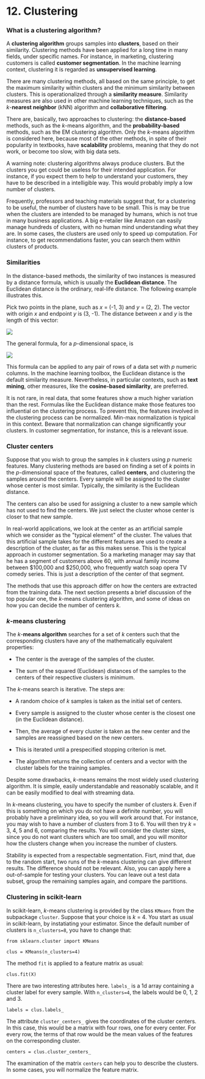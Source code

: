 # 12. Clustering

### What is a clustering algorithm?

A **clustering algorithm** groups samples into **clusters**, based on their similarity. Clustering methods have been applied for a long time in many fields, under specific names. For instance, in marketing, clustering customers is called **customer segmentation**. In the machine learning context, clustering it is regarded as **unsupervised learning**.

There are many clustering methods, all based on the same principle, to get the maximum similarity within clusters and the minimum similarity between clusters. This is operationalized through a **similarity measure**. Similarity measures are also used in other machine learning techniques, such as the *k*-**nearest neighbor** (kNN) algorithm and **collaborative filtering**.

There are, basically, two approaches to clustering: the **distance-based** methods, such as the *k*-means algorithm, and the **probability-based** methods, such as the EM clustering algorithm. Only the *k*-means algorithm is considered here, because most of the other methods, in spite of their popularity in textbooks, have **scalability** problems, meaning that they do not work, or become too slow, with big data sets.

A warning note: clustering algorithms always produce clusters. But the clusters you get could be useless for their intended application. For instance, if you expect them to help to understand your customers, they have to be described in a intelligible way. This would probably imply a low number of clusters. 

Frequently, professors and teaching materials suggest that, for a clustering to be useful, the number of clusters have to be small. This is may be true when the clusters are intended to be managed by humans, which is not true in many business applications. A big e-retailer like Amazon can easily manage hundreds of clusters, with no human mind understanding what they are. In some cases, the clusters are used only to speed up computation. For instance, to get recommendations faster, you can search them within clusters of products. 

### Similarities

In the distance-based methods, the similarity of two instances is measured by a distance formula, which is usually the **Euclidean distance**. The Euclidean distance is the ordinary, real-life distance. The following example illustrates this.

Pick two points in the plane, such as *x* = (-1, 3) and *y* = (2, 2). The vector with origin *x* and endpoint *y* is (3, -1). The distance between *x* and *y* is the length of this vector:

<img src="https://render.githubusercontent.com/render/math?math=\large \sqrt{3^2 %2B 5^2} = 7.211.">

The general formula, for a *p*-dimensional space, is

<img src="https://render.githubusercontent.com/render/math?math=\large \textrm{dist}(x,y) = \sqrt{(x_1-y_1 )^2 %2B \cdots %2B (x_p-y_p)^2}.">

This formula can be applied to any pair of rows of a data set with *p* numeric columns. In the machine learning toolbox, the Euclidean distance is the default similarity measure. Nevertheless, in particular contexts, such as **text mining**, other measures, like the **cosine-based similarity**, are preferred.

It is not rare, in real data, that some features show a much higher variation than the rest. Formulas like the Euclidean distance make those features too influential on the clustering process. To prevent this, the features involved in the clustering process can be normalized. Min-max normalization is typical in this context. Beware that normalization can change significantly your clusters. In customer segmentation, for instance, this is a relevant issue.

### Cluster centers

Suppose that you wish to group the samples in *k* clusters using $p$ numeric features. Many clustering methods are based on finding a set of *k* points in the *p*-dimensional space of the features, called **centers**, and clustering the samples around the centers. Every sample will be assigned to the cluster whose center is most similar. Typically, the similarity is the Euclidean distance. 

The centers can also be used for assigning a cluster to a new sample which has not used to find the centers. We just select the cluster whose center is closer to that new sample.

In real-world applications, we look at the center as an artificial sample which we consider as the "typical element" of the cluster. The values that this artificial sample takes for the different features are used to create a description of the cluster, as far as this makes sense. This is the typical approach in customer segmentation. So a marketing manager may say that he has a segment of customers above 60, with annual family income between $100,000 and $250,000, who frequently watch soap opera TV comedy series. This is just a description of the center of that segment.

The methods that use this approach differ on how the centers are extracted from the training data. The next section presents a brief discussion of the top popular one, the *k*-means clustering algorithm, and some of ideas on how you can decide the number of centers *k*.

### *k*-means clustering

The *k*-**means algorithm** searches for a set of $k$ centers such that the corresponding clusters have any of the mathematically equivalent properties:

* The center is the average of the samples of the cluster.

* The sum of the squared (Euclidean) distances of the samples to the centers of their respective clusters is minimum.

The *k*-means search is iterative. The steps are:

* A random choice of $k$ samples is taken as the initial set of centers.

* Every sample is assigned to the cluster whose center is the closest one (in the Euclidean distance).

* Then, the average of every cluster is taken as the new center and the samples are reassigned based on the new centers.

* This is iterated until a prespecified stopping criterion is met.

* The algorithm returns the collection of centers and a vector with the cluster labels for the training samples.

Despite some drawbacks, *k*-means remains the most widely used clustering algorithm. It is simple, easily understandable and reasonably scalable, and it can be easily modified to deal with streaming data. 

In *k*-means clustering, you have to specify the number of clusters *k*. Even if this is something on which you do not have a definite number, you will probably have a preliminary idea, so you will work around that. For instance, you may wish to have a number of clusters from 3 to 6. You will then try *k* = 3, 4, 5 and 6, comparing the results. You will consider the cluster sizes, since you do not want clusters which are too small, and you will monitor how the clusters change when you increase the number of clusters. 

Stability is expected from a respectable segmentation. Fisrt, mind that, due to the random start, two runs of the *k*-means clustering can give different results. The difference should not be relevant. Also, you can apply here a out-of-sample for testing your clusters. You can leave out a test data subset, group the remaining samples again, and compare the partitions. 

### Clustering in scikit-learn

In scikit-learn, *k*-means clustering is provided by the class `KMeans` from the subpackage `cluster`. Suppose that your choice is *k* = 4. You start as usual in scikit-learn, by instatiating your estimator. Since the default number of clusters is `n_clusters=8`, you have to change that: 

`from sklearn.cluster import KMeans`

`clus = KMeans(n_clusters=4)`

The method `fit` is applied to a feature matrix as usual:

`clus.fit(X)`

There are two interesting attributes here. `labels_` is a 1d array containing a cluster label for every sample. With `n_clusters=4`, the labels would be 0, 1, 2 and 3. 

`labels = clus.labels_`

The attribute `cluster_centers_` gives the coordinates of the cluster centers. In this case, this would be a matrix with four rows, one for every center. For every row, the terms of that row would be the mean values of the features on the corresponding cluster.

`centers = clus.cluster_centers_`

The examination of the matrix `centers` can help you to describe the clusters. In some cases, you will normalize the feature matrix. 

